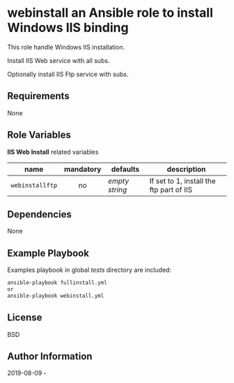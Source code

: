 **webinstall** an Ansible role to install Windows IIS binding
=========

This role handle Windows IIS installation.

Install IIS Web service with all subs.

Optionally install IIS Ftp service with subs.


Requirements
------------

None


Role Variables
--------------

**IIS Web Install** related variables

| name | mandatory | defaults | description |
|------|:---------:|----------|-------------|
| ```webinstallftp``` | no | *empty string* | If set to 1, install the ftp part of IIS |


Dependencies
------------

None

Example Playbook
----------------

Examples playbook in global *tests* directory are included: 

```bash
ansible-playbook fullinstall.yml
or
ansible-playbook webinstall.yml
```


License
-------

BSD

Author Information
------------------

2019-08-09 - 
